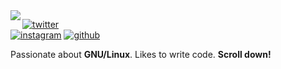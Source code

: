 <img align="left" src="https://orhun.dev/img/crow.png">

[![twitter](https://img.shields.io/badge/-@justalghamdi-313131?style=flat-square&labelColor=313131&logo=twitter&logoColor=white&color=313131)](https://twitter.com/justalghamdi)  
[![instagram](https://img.shields.io/badge/-@justalghamdi-313131?style=flat-square&labelColor=313131&logo=Instagram&logoColor=white&color=313131)](https://www.instagram.com/justalghamdi)
[![github](https://img.shields.io/badge/-@justalghamdi-313131?style=flat-square&labelColor=313131&logo=Github&logoColor=white&color=313131)](https://www.github.com/justalghamdi)

Passionate about **GNU/Linux**. Likes to write code. **Scroll down!**
